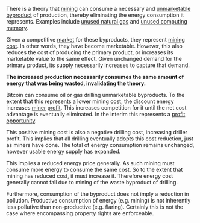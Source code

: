 There is a theory that [mining](Glossary#mine) can consume a necessary and [unmarketable byproduct](https://en.m.wikipedia.org/wiki/Waste) of production, thereby eliminating the energy consumption it represents. Examples include [unused natural gas](https://en.m.wikipedia.org/wiki/Gas_flare) and [unused computing memory](Proof-of-Memory-Facade).

Given a competitive [market](Glossary#market) for these byproducts, they represent [mining cost](Dedicated-Cost-Principle). In other words, they have become marketable. However, this also reduces the cost of producing the primary product, or increases its marketable value to the same effect. Given unchanged demand for the primary product, its supply necessarily increases to capture that demand.

**The increased production necessarily consumes the same amount of energy that was being wasted, invalidating the theory.**

Bitcoin can consume oil or gas drilling unmarketable byproducts. To the extent that this represents a lower mining cost, the discount energy increases [miner](Glossary#miner) [profit](Glossary#profit). This increases competition for it until the net cost advantage is eventually eliminated. In the interim this represents a [profit opportunity](https://bitcoinist.com/bitcoin-mining-waste-oil-industry).

This positive mining cost is also a negative drilling cost, increasing driller profit. This implies that all drilling eventually adopts this cost reduction, just as miners have done. The total of energy consumption remains unchanged, however usable energy supply has expanded. 

This implies a reduced energy price generally. As such mining must consume more energy to consume the same cost. So to the extent that mining has reduced cost, it must increase it. Therefore energy cost generally cannot fall due to mining of the waste byproduct of drilling.

Furthermore, consumption of the byproduct does not imply a reduction in pollution. Productive consumption of energy (e.g. mining) is not inherently less pollutive than non-productive (e.g. flaring). Certainly this is not the case where encompassing property rights are enforceable.